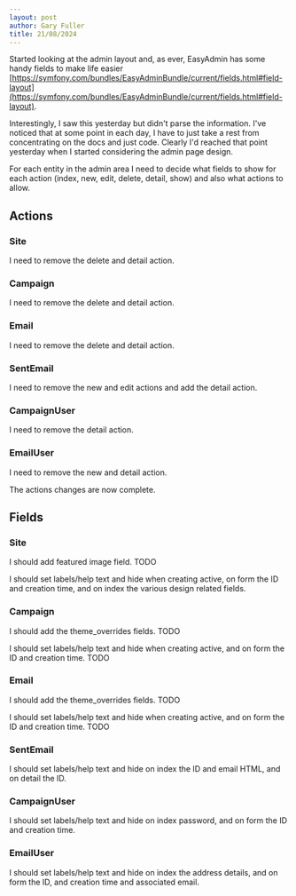 ```yaml
---
layout: post
author: Gary Fuller
title: 21/08/2024
---
```


Started looking at the admin layout and, as ever, EasyAdmin has some handy fields to make life easier [https://symfony.com/bundles/EasyAdminBundle/current/fields.html#field-layout](https://symfony.com/bundles/EasyAdminBundle/current/fields.html#field-layout).

Interestingly, I saw this yesterday but didn't parse the information. I've noticed that at some point in each day, I have to just take a rest from concentrating on the docs and just code. Clearly I'd reached that point yesterday when I started considering the admin page design. 

For each entity in the admin area I need to decide what fields to show for each action (index, new, edit, delete, detail, show) and also what actions to allow. 

## Actions

### Site

I need to remove the delete and detail action.

### Campaign

I need to remove the delete and detail action.

### Email

I need to remove the delete and detail action.

### SentEmail

I need to remove the new and edit actions and add the detail action.

### CampaignUser

I need to remove the detail action.

### EmailUser

I need to remove the new and detail action.

The actions changes are now complete.

## Fields

### Site

I should add featured image field. TODO

I should set labels/help text and hide when creating active, on form the ID and creation time, and on index the various design related fields. 

### Campaign

I should add the theme_overrides fields. TODO

I should set labels/help text and hide when creating active, and on form the ID and creation time. TODO

### Email

I should add the theme_overrides fields. TODO

I should set labels/help text and hide when creating active, and on form the ID and creation time. TODO

### SentEmail

I should set labels/help text and hide on index the ID and email HTML, and on detail the ID.

### CampaignUser

I should set labels/help text and hide on index password, and on form the ID and creation time.

### EmailUser

I should set labels/help text and hide on index the address details, and on form the ID, and creation time and associated email.
